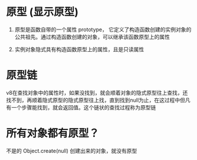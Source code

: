 # 原型 (显示原型)
1. 原型是函数自带的一个属性 prototype， 它定义了构造函数创建的实例对象的公共祖先。通过构造函数创建的对象，可以继承该函数原型上的属性

2. 实例对象隐式具有构造函数原型上的属性，且是只读属性

# 原型链
v8在查找对象中的属性时，如果没找到，就会顺着对象的隐式原型往上查找，还找不到，再顺着隐式原型的隐式原型往上找，直到找到null为止，在这过程中但凡有一个步骤能找到，就会返回值。这个链状的查找过程称为原型链

# 所有对象都有原型？
不是的
Object.create(null) 创建出来的对象，就没有原型